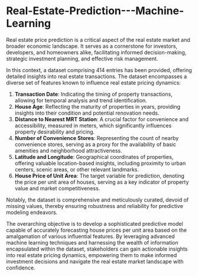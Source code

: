# Real-Estate-Prediction---Machine-Learning


Real estate price prediction is a critical aspect of the real estate market and broader economic landscape. It serves as a cornerstone for investors, developers, and homeowners alike, facilitating informed decision-making, strategic investment planning, and effective risk management.

In this context, a dataset comprising 414 entries has been provided, offering detailed insights into real estate transactions. The dataset encompasses a diverse set of features known to influence real estate pricing dynamics:

1. **Transaction Date**: Indicating the timing of property transactions, allowing for temporal analysis and trend identification.
2. **House Age**: Reflecting the maturity of properties in years, providing insights into their condition and potential renovation needs.
3. **Distance to Nearest MRT Station**: A crucial factor for convenience and accessibility, measured in meters, which significantly influences property desirability and pricing.
4. **Number of Convenience Stores**: Representing the count of nearby convenience stores, serving as a proxy for the availability of basic amenities and neighborhood attractiveness.
5. **Latitude and Longitude**: Geographical coordinates of properties, offering valuable location-based insights, including proximity to urban centers, scenic areas, or other relevant landmarks.
6. **House Price of Unit Area**: The target variable for prediction, denoting the price per unit area of houses, serving as a key indicator of property value and market competitiveness.

Notably, the dataset is comprehensive and meticulously curated, devoid of missing values, thereby ensuring robustness and reliability for predictive modeling endeavors.

The overarching objective is to develop a sophisticated predictive model capable of accurately forecasting house prices per unit area based on the amalgamation of various influential features. By leveraging advanced machine learning techniques and harnessing the wealth of information encapsulated within the dataset, stakeholders can gain actionable insights into real estate pricing dynamics, empowering them to make informed investment decisions and navigate the real estate market landscape with confidence.
